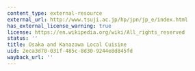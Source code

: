 ```yaml
---
content_type: external-resource
external_url: http://www.tsuji.ac.jp/hp/jpn/jp_e/index.html
has_external_license_warning: true
license: https://en.wikipedia.org/wiki/All_rights_reserved
status: ''
title: Osaka and Kanazawa Local Cuisine
uid: 2eca3d70-031f-485c-8d30-9244e8d845fd
wayback_url: ''
---
```

